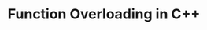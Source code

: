 ---
id: cpp-function-overloading
title: Function Overloading in C++
sidebar_label: Function Overloading in C++
sidebar_position: 3
tags:
  [
    c++,
    programming,
    c++ features,
    c++ functions
    function parameters,
    function return types
  ]
description: In this tutorial, we will explore the concept of function overloading in the C++ programming language. We'll delve into how to define multiple functions with the same name but different parameter lists. By understanding function overloading, you'll learn how to write cleaner, more concise code and enhance the flexibility and readability of your C++ programs.
---